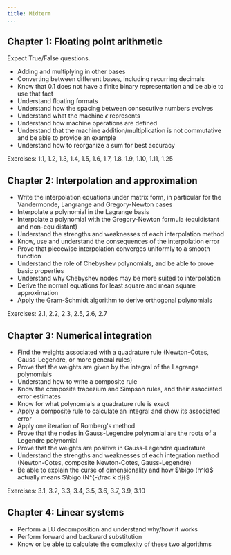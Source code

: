 ```yaml
---
title: Midterm
...
```


## Chapter 1: Floating point arithmetic

Expect True/False questions.

- Adding and multiplying in other bases
- Converting between different bases, including recurring decimals
- Know that $0.1$ does not have a finite binary representation and be able to use that fact
- Understand floating formats
- Understand how the spacing between consecutive numbers evolves
- Understand what the machine $\epsilon$ represents
- Understand how machine operations are defined
- Understand that the machine addition/multiplication is not commutative and be able to provide an example
- Understand how to reorganize a sum for best accuracy

Exercises: 1.1, 1.2, 1.3, 1.4, 1.5, 1.6, 1.7, 1.8, 1.9, 1.10, 1.11, 1.25

## Chapter 2: Interpolation and approximation

- Write the interpolation equations under matrix form, in particular for the Vandermonde, Langrange and Gregory-Newton cases
- Interpolate a polynomial in the Lagrange basis
- Interpolate a polynomial with the Gregory-Newton formula
  (equidistant and non-equidistant)
- Understand the strengths and weaknesses of each interpolation method
- Know, use and understand the consequences of the interpolation error
- Prove that piecewise interpolation converges uniformly to a smooth function
- Understand the role of Chebyshev polynomials, and be able to prove basic properties
- Understand why Chebyshev nodes may be more suited to interpolation
- Derive the normal equations for least square and mean square approximation
- Apply the Gram-Schmidt algorithm to derive orthogonal polynomials

Exercises: 2.1, 2.2, 2.3, 2.5, 2.6, 2.7

## Chapter 3: Numerical integration

- Find the weights associated with a quadrature rule (Newton-Cotes, Gauss-Legendre, or more general rules)
- Prove that the weights are given by the integral of the Lagrange polynomials
- Understand how to write a composite rule
- Know the composite trapezium and Simpson rules, and their associated error estimates
- Know for what polynomials a quadrature rule is exact
- Apply a composite rule to calculate an integral and show its associated error
- Apply one iteration of Romberg's method
- Prove that the nodes in Gauss-Legendre polynomial are the roots of a Legendre polynomial
- Prove that the weights are positive in Gauss-Legendre quadrature
- Understand the strengths and weaknesses of each integration method (Newton-Cotes, composite Newton-Cotes, Gauss-Legendre)
- Be able to explain the curse of dimensionality
  and how $\bigo (h^k)$ actually means $\bigo (N^{-\frac k d})$

Exercises: 3.1, 3.2, 3.3, 3.4, 3.5, 3.6, 3.7, 3.9, 3.10

## Chapter 4: Linear systems

- Perform a LU decomposition and understand why/how it works
- Perform forward and backward substitution
- Know or be able to calculate the complexity of these two algorithms
